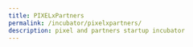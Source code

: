 ```yaml
---
title: PIXELxPartners
permalink: /incubator/pixelxpartners/
description: pixel and partners startup incubator
---
```


